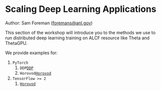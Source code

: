 # Scaling Deep Learning Applications

Author: Sam Foreman ([foremans@anl.gov](mailto:foremans@anl.gov))

This section of the workshop will introduce you to the methods we use to run distributed deep learning training on ALCF resource like Theta and ThetaGPU.

We provide examples for:

1. `PyTorch`
   1. `DDP`[`DDP`](./DDP/README.md)
   2. `Horovod`[`Horovod`](./horovod/torch/README.md)
2. `TensorFlow >= 2`
   1. [`Horovod`](./horovod/tensorflow/README.md)

